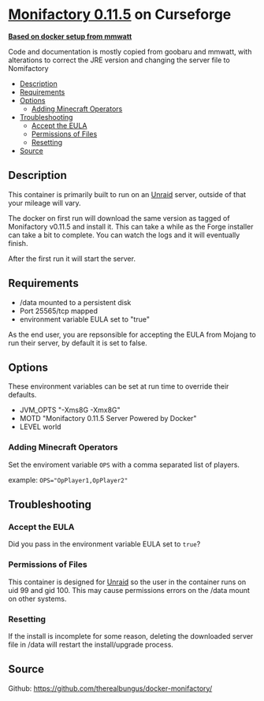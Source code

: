 # [Monifactory 0.11.5](https://www.curseforge.com/minecraft/modpacks/monifactory) on Curseforge

**[Based on docker setup from mmwatt](https://github.com/mmwatt/docker-createstellar)**

Code and documentation is mostly copied from goobaru and mmwatt, with alterations to correct the JRE version and changing the server file to Nomifactory

<!-- toc -->

- [Description](#description)
- [Requirements](#requirements)
- [Options](#options)
  * [Adding Minecraft Operators](#adding-minecraft-operators)
- [Troubleshooting](#troubleshooting)
  * [Accept the EULA](#accept-the-eula)
  * [Permissions of Files](#permissions-of-files)
  * [Resetting](#resetting)
- [Source](#source)

<!-- tocstop -->

## Description

This container is primarily built to run on an [Unraid](https://unraid.net) server, outside of that your mileage will vary.

The docker on first run will download the same version as tagged of Monifactory v0.11.5 and install it.  This can take a while as the Forge installer can take a bit to complete.  You can watch the logs and it will eventually finish.

After the first run it will start the server.

## Requirements

* /data mounted to a persistent disk
* Port 25565/tcp mapped
* environment variable EULA set to "true"

As the end user, you are repsonsible for accepting the EULA from Mojang to run their server, by default it is set to false.

## Options

These environment variables can be set at run time to override their defaults.

* JVM_OPTS "-Xms8G -Xmx8G"
* MOTD "Monifactory 0.11.5 Server Powered by Docker"
* LEVEL world

### Adding Minecraft Operators

Set the enviroment variable `OPS` with a comma separated list of players.

example:
`OPS="OpPlayer1,OpPlayer2"`

## Troubleshooting

### Accept the EULA
Did you pass in the environment variable EULA set to `true`?

### Permissions of Files
This container is designed for [Unraid](https://unraid.net) so the user in the container runs on uid 99 and gid 100.  This may cause permissions errors on the /data mount on other systems.

### Resetting
If the install is incomplete for some reason, deleting the downloaded server file in /data will restart the install/upgrade process.

## Source
Github: https://github.com/therealbungus/docker-monifactory/
